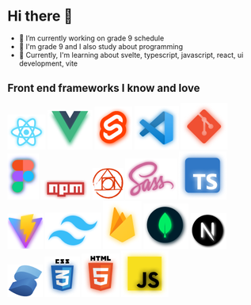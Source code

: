 # Hi there 👋


- 🔭 I’m currently working on grade 9 schedule
- 🧑 I'm grade 9 and I also study about programming
- 🌱 Currently, I'm learning about svelte, typescript, javascript, react, ui development, vite

## Front end frameworks I know and love
![React.png](React.png)
![Vue.png](Vue.png)
![Svelte.png](Svelte.png)
![Vscode](Vscode.png)
![Git](Git.png)
![figma](Frame.png)
![npm](npm.png)
![postcss](PostCSS.png)
![Sass](Sass.png)
![typescript](Typescript.png)
![vite](Vite.png)
![tailwind](Tailwindcss.png)
![Firebase](Firebase.png)
![mongodb](Mongodb.png)
![nextjs](Next%20js.png)
![solid](Solid.png)
![css](CSS.png)
![html](HTML.png)
![JAVASCRIPT](Javascript.png)